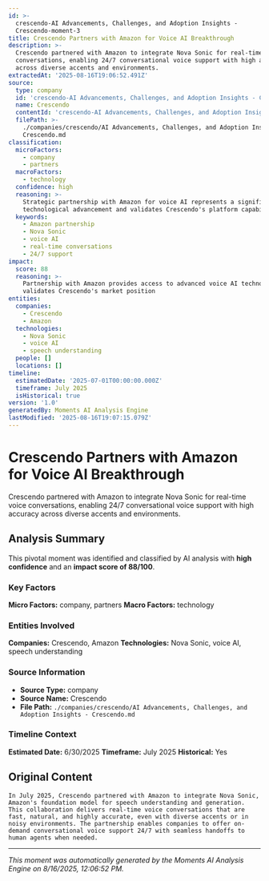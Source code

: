 ```yaml
---
id: >-
  crescendo-AI Advancements, Challenges, and Adoption Insights -
  Crescendo-moment-3
title: Crescendo Partners with Amazon for Voice AI Breakthrough
description: >-
  Crescendo partnered with Amazon to integrate Nova Sonic for real-time voice
  conversations, enabling 24/7 conversational voice support with high accuracy
  across diverse accents and environments.
extractedAt: '2025-08-16T19:06:52.491Z'
source:
  type: company
  id: 'crescendo-AI Advancements, Challenges, and Adoption Insights - Crescendo'
  name: Crescendo
  contentId: 'crescendo-AI Advancements, Challenges, and Adoption Insights - Crescendo'
  filePath: >-
    ./companies/crescendo/AI Advancements, Challenges, and Adoption Insights -
    Crescendo.md
classification:
  microFactors:
    - company
    - partners
  macroFactors:
    - technology
  confidence: high
  reasoning: >-
    Strategic partnership with Amazon for voice AI represents a significant
    technological advancement and validates Crescendo's platform capabilities
  keywords:
    - Amazon partnership
    - Nova Sonic
    - voice AI
    - real-time conversations
    - 24/7 support
impact:
  score: 88
  reasoning: >-
    Partnership with Amazon provides access to advanced voice AI technology and
    validates Crescendo's market position
entities:
  companies:
    - Crescendo
    - Amazon
  technologies:
    - Nova Sonic
    - voice AI
    - speech understanding
  people: []
  locations: []
timeline:
  estimatedDate: '2025-07-01T00:00:00.000Z'
  timeframe: July 2025
  isHistorical: true
version: '1.0'
generatedBy: Moments AI Analysis Engine
lastModified: '2025-08-16T19:07:15.079Z'
---
```

# Crescendo Partners with Amazon for Voice AI Breakthrough

Crescendo partnered with Amazon to integrate Nova Sonic for real-time voice conversations, enabling 24/7 conversational voice support with high accuracy across diverse accents and environments.

## Analysis Summary

This pivotal moment was identified and classified by AI analysis with **high confidence** and an **impact score of 88/100**.

### Key Factors

**Micro Factors:** company, partners
**Macro Factors:** technology

### Entities Involved

**Companies:** Crescendo, Amazon
**Technologies:** Nova Sonic, voice AI, speech understanding



### Source Information

- **Source Type:** company
- **Source Name:** Crescendo
- **File Path:** `./companies/crescendo/AI Advancements, Challenges, and Adoption Insights - Crescendo.md`

### Timeline Context

**Estimated Date:** 6/30/2025
**Timeframe:** July 2025
**Historical:** Yes

## Original Content

```
In July 2025, Crescendo partnered with Amazon to integrate Nova Sonic, Amazon's foundation model for speech understanding and generation. This collaboration delivers real-time voice conversations that are fast, natural, and highly accurate, even with diverse accents or in noisy environments. The partnership enables companies to offer on-demand conversational voice support 24/7 with seamless handoffs to human agents when needed.
```

---

*This moment was automatically generated by the Moments AI Analysis Engine on 8/16/2025, 12:06:52 PM.*
